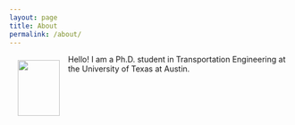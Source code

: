 ```yaml
---
layout: page
title: About
permalink: /about/
---
```


<img src="{{ site.baseurl }}/assets/img/nat.jpg" ALIGN="left" style="margin:10px 15px ; width:75px; height:100px;"/>



Hello! I am a Ph.D. student in Transportation Engineering at the University of Texas at Austin. 



